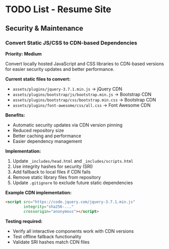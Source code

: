 # TODO List - Resume Site

## Security & Maintenance

### Convert Static JS/CSS to CDN-based Dependencies

**Priority: Medium**

Convert locally hosted JavaScript and CSS libraries to CDN-based versions for easier security updates and better performance.

**Current static files to convert:**
- `assets/plugins/jquery-3.7.1.min.js` → jQuery CDN
- `assets/plugins/bootstrap/js/bootstrap.min.js` → Bootstrap CDN  
- `assets/plugins/bootstrap/css/bootstrap.min.css` → Bootstrap CDN
- `assets/plugins/font-awesome/css/all.css` → Font Awesome CDN

**Benefits:**
- Automatic security updates via CDN version pinning
- Reduced repository size
- Better caching and performance
- Easier dependency management

**Implementation:**
1. Update `_includes/head.html` and `_includes/scripts.html`
2. Use integrity hashes for security (SRI)
3. Add fallback to local files if CDN fails
4. Remove static library files from repository
5. Update `.gitignore` to exclude future static dependencies

**Example CDN implementation:**
```html
<script src="https://code.jquery.com/jquery-3.7.1.min.js" 
        integrity="sha256-..." 
        crossorigin="anonymous"></script>
```

**Testing required:**
- Verify all interactive components work with CDN versions
- Test offline fallback functionality
- Validate SRI hashes match CDN files